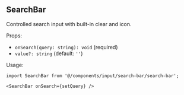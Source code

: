## SearchBar

Controlled search input with built-in clear and icon.

Props:
- `onSearch(query: string): void` (required)
- `value?: string` (default: `''`)

Usage:
```tsx
import SearchBar from '@/components/input/search-bar/search-bar';

<SearchBar onSearch={setQuery} />
```

